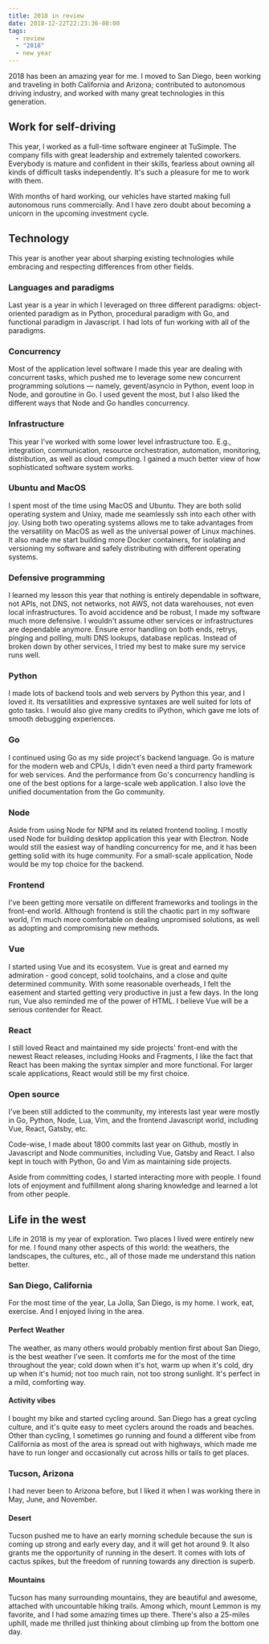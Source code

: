 ```yaml
---
title: 2018 in review
date: 2018-12-22T22:23:36-08:00
tags:
  - review
  - "2018"
  - new year
---
```


2018 has been an amazing year for me. I moved to San Diego, been working and traveling in both California and Arizona; contributed to autonomous driving industry, and worked with many great technologies in this generation.

## Work for self-driving

This year, I worked as a full-time software engineer at TuSimple. The company fills with great leadership and extremely talented coworkers. Everybody is mature and confident in their skills, fearless about owning all kinds of difficult tasks independently. It's such a pleasure for me to work with them.

With months of hard working, our vehicles have started making full autonomous runs commercially. And I have zero doubt about becoming a unicorn in the upcoming investment
cycle.

## Technology

This year is another year about sharping existing technologies while embracing and respecting differences from other fields.

### Languages and paradigms

Last year is a year in which I leveraged on three different paradigms: object-oriented paradigm as in Python, procedural paradigm with Go, and functional paradigm in Javascript. I had lots of fun working with all of the paradigms.

### Concurrency

Most of the application level software I made this year are dealing with concurrent tasks, which pushed me to leverage some new concurrent programming solutions — namely, gevent/asyncio in Python, event loop in Node, and goroutine in Go. I used gevent the most, but I also liked the different ways that Node and Go handles concurrency.

### Infrastructure

This year I've worked with some lower level infrastructure too. E.g., integration, communication, resource orchestration, automation, monitoring, distribution, as well as cloud computing. I gained a much better view of how sophisticated software system works.

### Ubuntu and MacOS

I spent most of the time using MacOS and Ubuntu. They are both solid operating system and Unixy, made me seamlessly ssh into each other with joy. Using both two operating systems allows me to take advantages from the versatility on MacOS as well as the universal power of Linux machines. It also made me start building more Docker containers, for isolating and versioning my software and safely distributing with different operating systems.

### Defensive programming

I learned my lesson this year that nothing is entirely dependable in software, not APIs, not DNS, not networks, not AWS, not data warehouses, not even local infrastructures. To avoid accidence and be robust, I made my software much more defensive. I wouldn't assume other services or infrastructures are dependable anymore. Ensure error handling on both ends, retrys, pinging and polling, multi DNS lookups, database replicas. Instead of broken down by other services, I tried my best to make sure my service runs well.

### Python

I made lots of backend tools and web servers by Python this year, and I loved it. Its versatilities and expressive syntaxes are well suited for lots of goto tasks. I would also give many credits to iPython, which gave me lots of smooth debugging experiences.

### Go

I continued using Go as my side project's backend language. Go is mature for the modern web and CPUs, I didn't even need a third party framework for web services. And the performance from Go's concurrency handling is one of the best options for a large-scale web application. I also love the unified documentation from the Go community.

### Node

Aside from using Node for NPM and its related frontend tooling. I mostly used Node for building desktop application this year with Electron. Node would still the easiest way of handling concurrency for me, and it has been getting solid with its huge community. For a small-scale application, Node would be my top choice for the backend.

### Frontend

I've been getting more versatile on different frameworks and toolings in the front-end world. Although frontend is still the chaotic part in my software world, I'm much more comfortable on dealing unpromised solutions, as well as adopting and compromising new methods.

### Vue

I started using Vue and its ecosystem. Vue is great and earned my admiration - good concept, solid toolchains, and a close and quite determined community. With some reasonable overheads, I felt the easement and started getting very productive in just a few days. In the long run, Vue also reminded me of the power of HTML. I believe Vue will be a serious contender for React.

### React

I still loved React and maintained my side projects' front-end with the newest React releases, including Hooks and Fragments, I like the fact that React has been making the syntax simpler and more functional. For larger scale applications, React would still be my first choice.

### Open source

I've been still addicted to the community, my interests last year were mostly in Go, Python, Node, Lua, Vim, and the frontend Javascript world, including Vue, React, Gatsby, etc.

Code-wise, I made about 1800 commits last year on Github, mostly in Javascript and Node communities, including Vue, Gatsby and React. I also kept in touch with Python, Go and Vim as maintaining side projects.

Aside from committing codes, I started interacting more with people. I found lots of enjoyment and fulfillment along sharing knowledge and learned a lot from other people.

## Life in the west

Life in 2018 is my year of exploration. Two places I lived were entirely new for me. I found many other aspects of this world: the weathers, the landscapes, the cultures, etc., all of those made me understand this nation better.

### San Diego, California

For the most time of the year, La Jolla, San Diego, is my home. I work, eat, exercise. And I enjoyed living in the area.

#### Perfect Weather

The weather, as many others would probably mention first about San Diego, is the best weather I've seen. It comforts me for the most of the time throughout the year; cold down when it's hot, warm up when it's cold, dry up when it's humid; not too much rain, not too strong sunlight. It's perfect in a mild, comforting way.

#### Activity vibes

I bought my bike and started cycling around. San Diego has a great cycling culture, and it's quite easy to meet cyclers around the roads and beaches. Other than cycling, I sometimes go running and found a different vibe from California as most of the area is spread out with highways, which made me have to run longer and occasionally cut across hills or tails to get places.

### Tucson, Arizona

I had never been to Arizona before, but I liked it when I was working there in May, June, and November.

#### Desert

Tucson pushed me to have an early morning schedule because the sun is coming up strong and early every day, and it will get hot around 9. It also grants me the opportunity of running in the desert. It comes with lots of cactus spikes, but the freedom of running towards any direction is superb.

#### Mountains

Tucson has many surrounding mountains, they are beautiful and awesome, attached with uncountable hiking trails. Among which, mount Lemmon is my favorite, and I had some amazing times up there. There's also a 25-miles uphill, made me thrilled just thinking about climbing up from the bottom one day.
